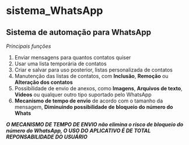 # sistema_WhatsApp
## **Sistema de automação para WhatsApp**
 *Principais funções*
 1. Enviar mensagens para quantos contatos quiser
 2. Usar uma lista temporária de contatos
 3. Criar e salvar para uso posterior, listas personalizada de contatos
 4. Manutenção das listas de contatos, com **Inclusão**, **Remoção** ou **Alteração dos contatos**
 5. Possibilidade de envio de anexos, como **Imagens**, **Arquivos de texto**, **Vídeos** ou qualquer outro tipo suportado pelo WhatsApp
 6. **Mecanismo de tempo de envio** de acordo com o tamanho da mensagem, **Diminuindo possibilidade de bloqueio do número do Whats** 
 
 
 
_**O MECANISMO DE TEMPO DE ENVIO não elimina o risco de bloqueio do número do WhatsApp, O USO DO APLICATIVO É DE TOTAL REPONSABILIDADE DO USUÁRIO**_
